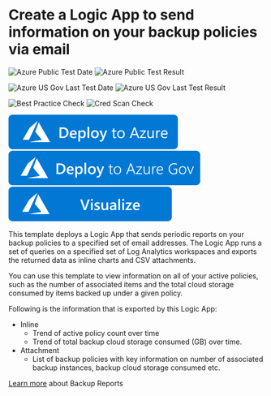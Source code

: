 # Create a Logic App to send information on your backup policies via email

![Azure Public Test Date](https://azurequickstartsservice.blob.core.windows.net/badges/101-backup-policies-report/PublicLastTestDate.svg)
![Azure Public Test Result](https://azurequickstartsservice.blob.core.windows.net/badges/101-backup-policies-report/PublicDeployment.svg)

![Azure US Gov Last Test Date](https://azurequickstartsservice.blob.core.windows.net/badges/101-backup-policies-report/FairfaxLastTestDate.svg)
![Azure US Gov Last Test Result](https://azurequickstartsservice.blob.core.windows.net/badges/101-backup-policies-report/FairfaxDeployment.svg)

![Best Practice Check](https://azurequickstartsservice.blob.core.windows.net/badges/101-backup-policies-report/BestPracticeResult.svg)
![Cred Scan Check](https://azurequickstartsservice.blob.core.windows.net/badges/101-backup-policies-report/CredScanResult.svg)

[![Deploy To Azure](https://raw.githubusercontent.com/Azure/azure-quickstart-templates/master/1-CONTRIBUTION-GUIDE/images/deploytoazure.svg?sanitize=true)](https://portal.azure.com/#create/Microsoft.Template/uri/https%3A%2F%2Fraw.githubusercontent.com%2FAzure%2Fazure-quickstart-templates%2Fmaster%2F101-backup-policies-report%2Fazuredeploy.json)
[![Deploy To Azure US Gov](https://raw.githubusercontent.com/Azure/azure-quickstart-templates/master/1-CONTRIBUTION-GUIDE/images/deploytoazuregov.svg?sanitize=true)](https://portal.azure.us/#create/Microsoft.Template/uri/https%3A%2F%2Fraw.githubusercontent.com%2FAzure%2Fazure-quickstart-templates%2Fmaster%2F101-backup-policies-report%2Fazuredeploy.json)
[![Visualize](https://raw.githubusercontent.com/Azure/azure-quickstart-templates/master/1-CONTRIBUTION-GUIDE/images/visualizebutton.svg?sanitize=true)](http://armviz.io/#/?load=https%3A%2F%2Fraw.githubusercontent.com%2FAzure%2Fazure-quickstart-templates%2Fmaster%2F101-backup-policies-report%2Fazuredeploy.json)

This template deploys a Logic App that sends periodic reports on your backup policies to a specified set of email addresses. The Logic App runs a set of queries on a specified set of Log Analytics workspaces and exports the returned data as inline charts and CSV attachments.

You can use this template to view information on all of your active policies, such as the number of associated items and the total cloud storage consumed by items backed up under a given policy.

Following is the information that is exported by this Logic App:

* Inline 
  * Trend of active policy count over time
  *  Trend of total backup cloud storage consumed (GB) over time.
* Attachment
  * List of backup policies with key information on number of associated backup instances, backup cloud storage consumed etc.

[Learn more](https://aka.ms/AzureBackupReportDoc) about Backup Reports

